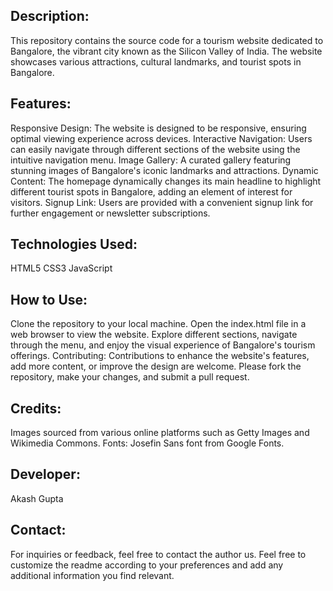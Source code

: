 ## Description:
This repository contains the source code for a tourism website dedicated to Bangalore, the vibrant city known as the Silicon Valley of India. The website showcases various attractions, cultural landmarks, and tourist spots in Bangalore.

## Features:
Responsive Design: The website is designed to be responsive, ensuring optimal viewing experience across devices.
Interactive Navigation: Users can easily navigate through different sections of the website using the intuitive navigation menu.
Image Gallery: A curated gallery featuring stunning images of Bangalore's iconic landmarks and attractions.
Dynamic Content: The homepage dynamically changes its main headline to highlight different tourist spots in Bangalore, adding an element of interest for visitors.
Signup Link: Users are provided with a convenient signup link for further engagement or newsletter subscriptions.

## Technologies Used:
HTML5
CSS3
JavaScript

## How to Use:
Clone the repository to your local machine.
Open the index.html file in a web browser to view the website.
Explore different sections, navigate through the menu, and enjoy the visual experience of Bangalore's tourism offerings.
Contributing:
Contributions to enhance the website's features, add more content, or improve the design are welcome. Please fork the repository, make your changes, and submit a pull request.

## Credits:
Images sourced from various online platforms such as Getty Images and Wikimedia Commons.
Fonts: Josefin Sans font from Google Fonts.


## Developer:
Akash Gupta

## Contact:
For inquiries or feedback, feel free to contact the author us.
Feel free to customize the readme according to your preferences and add any additional information you find relevant.
